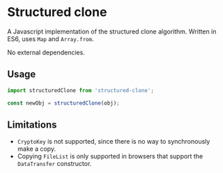 # Structured clone

A Javascript implementation of the structured clone algorithm.
Written in ES6, uses `Map` and `Array.from`.

No external dependencies.

## Usage

```javascript
import structuredClone from 'structured-clone';

const newObj = structuredClone(obj);
```

## Limitations

* `CryptoKey` is not supported, since there is no way to synchronously make a copy.
* Copying `FileList` is only supported in browsers that support the
  `DataTransfer` constructor.
